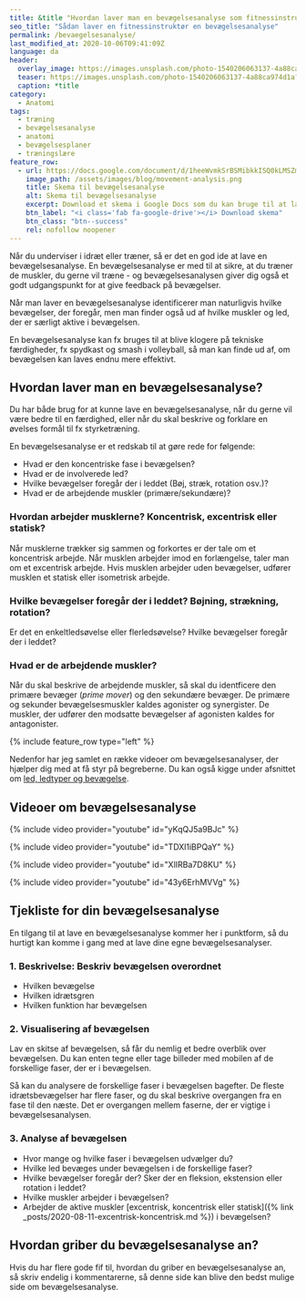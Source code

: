 ```yaml
---
title: &title "Hvordan laver man en bevægelsesanalyse som fitnessinstruktør?"
seo_title: "Sådan laver en fitnessinstruktør en bevægelsesanalyse"
permalink: /bevaegelsesanalyse/
last_modified_at: 2020-10-06T09:41:09Z
language: da
header:
  overlay_image: https://images.unsplash.com/photo-1540206063137-4a88ca974d1a?ixlib=rb-1.2.1&ixid=eyJhcHBfaWQiOjEyMDd9&auto=format&fit=crop&h=630&w=1200&q=10
  teaser: https://images.unsplash.com/photo-1540206063137-4a88ca974d1a?ixlib=rb-1.2.1&ixid=eyJhcHBfaWQiOjEyMDd9&auto=format&fit=crop&h=300&w=400&q=10
  caption: *title
category:
  - Anatomi
tags:
  - træning
  - bevægelsesanalyse
  - anatomi
  - bevægelsesplaner
  - træningslære
feature_row:
  - url: https://docs.google.com/document/d/1heeWvmkSrBSMibkkISQ0kLMSZmSYw_v8pJjk7cwXUZo/copy?usp=sharing
    image_path: /assets/images/blog/movement-analysis.png
    title: Skema til bevægelsesanalyse
    alt: Skema til bevægelsesanalyse
    excerpt: Download et skema i Google Docs som du kan bruge til at lave din bevægelsesanalyse.
    btn_label: "<i class='fab fa-google-drive'></i> Download skema"
    btn_class: "btn--success"
    rel: nofollow noopener
---
```


Når du underviser i idræt eller træner, så er det en god ide at lave en bevægelsesanalyse. En bevægelsesanalyse er med til at sikre, at du træner de muskler, du gerne vil træne - og bevægelsesanalysen giver dig også et godt udgangspunkt for at give feedback på bevægelser.

Når man laver en bevægelsesanalyse identificerer man naturligvis hvilke bevægelser, der foregår, men man finder også ud af hvilke muskler og led, der er særligt aktive i bevægelsen.

En bevægelsesanalyse kan fx bruges til at blive klogere på tekniske færdigheder, fx spydkast og smash i volleyball, så man kan finde ud af, om bevægelsen kan laves endnu mere effektivt.

## Hvordan laver man en bevægelsesanalyse?

Du har både brug for at kunne lave en bevægelsesanalyse, når du gerne vil være bedre til en færdighed, eller når du skal beskrive og forklare en øvelses formål til fx styrketræning.

En bevægelsesanalyse er et redskab til at gøre rede for følgende:

- Hvad er den koncentriske fase i bevægelsen?
- Hvad er de involverede led?
- Hvilke bevægelser foregår der i leddet (Bøj, stræk, rotation osv.)?
- Hvad er de arbejdende muskler (primære/sekundære)?

### Hvordan arbejder musklerne? Koncentrisk, excentrisk eller statisk?

Når musklerne trækker sig sammen og forkortes er der tale om et koncentrisk arbejde. Når musklen arbejder imod en forlængelse, taler man om et excentrisk arbejde. Hvis musklen arbejder uden bevægelser, udfører musklen et statisk eller isometrisk arbejde.

### Hvilke bevægelser foregår der i leddet? Bøjning, strækning, rotation?

Er det en enkeltledsøvelse eller flerledsøvelse? Hvilke bevægelser foregår der i leddet?

### Hvad er de arbejdende muskler?

Når du skal beskrive de arbejdende muskler, så skal du identficere den primære bevæger (_prime mover_) og den sekundære bevæger. De primære og sekunder bevægelsesmuskler kaldes agonister og synergister. De muskler, der udfører den modsatte bevægelser af agonisten kaldes for antagonister.

{% include feature_row type="left" %}

Nedenfor har jeg samlet en række videoer om bevægelsesanalyser, der hjælper dig med at få styr på begreberne. Du kan også kigge under afsnittet om [led, ledtyper og bevægelse](/led/).

## Videoer om bevægelsesanalyse

{% include video provider="youtube" id="yKqQJ5a9BJc" %}

{% include video provider="youtube" id="TDXl1iBPQaY" %}

{% include video provider="youtube" id="XlIRBa7D8KU" %}

{% include video provider="youtube" id="43y6ErhMVVg" %}

## Tjekliste for din bevægelsesanalyse

En tilgang til at lave en bevægelsesanalyse kommer her i punktform, så du hurtigt kan komme i gang med at lave dine egne bevægelsesanalyser.

### 1. Beskrivelse: Beskriv bevægelsen overordnet

- Hvilken bevægelse
- Hvilken idrætsgren
- Hvilken funktion har bevægelsen

### 2. Visualisering af bevægelsen

Lav en skitse af bevægelsen, så får du nemlig et bedre overblik over bevægelsen. Du kan enten tegne eller tage billeder med mobilen af de forskellige faser, der er i bevægelsen.

Så kan du analysere de forskellige faser i bevægelsen bagefter. De fleste idrætsbevægelser har flere faser, og du skal beskrive overgangen fra en fase til den næste. Det er overgangen mellem faserne, der er vigtige i bevægelsesanalysen.

### 3. Analyse af bevægelsen

- Hvor mange og hvilke faser i bevægelsen udvælger du?
- Hvilke led bevæges under bevægelsen i de forskellige faser?
- Hvilke bevægelser foregår der? Sker der en fleksion, ekstension eller rotation i leddet?
- Hvilke muskler arbejder i bevægelsen?
- Arbejder de aktive muskler [excentrisk, koncentrisk eller statisk]({% link _posts/2020-08-11-excentrisk-koncentrisk.md %}) i bevægelsen?

## Hvordan griber du bevægelsesanalyse an?

Hvis du har flere gode fif til, hvordan du griber en bevægelsesanalyse an, så skriv endelig i kommentarerne, så denne side kan blive den bedst mulige side om bevægelsesanalyse.

